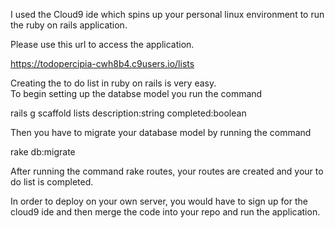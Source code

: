 I used the Cloud9 ide which spins up your personal linux environment to run the ruby on rails application. 


Please use this url to access the application.

https://todopercipia-cwh8b4.c9users.io/lists


Creating the to do list in ruby on rails is very easy.  
To begin setting up the databse model you run the command

rails g scaffold lists description:string completed:boolean

Then you have to migrate your database model by running the command

rake db:migrate

After running the command rake routes, your routes are created and your to do list is completed.

In order to deploy on your own server, you would have to sign up for the cloud9 ide and then merge the code into your repo and run the application.
